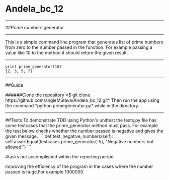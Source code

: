 # Andela_bc_12
<hr>
##Prime numbers generator
<hr>
This is a simple command line program that generates list of prime numbers from zero to the number passed in the function.
For example passing a value like 10 to the method it should return the given result.
<hr>

```
print prime_generator(10)
[2, 3, 5, 7]
```
<hr>

##Guide
</hr>
######Clone the repository 
*$ git clone https://github.com/angieMutava/Andela_bc_12.git*
Then run the app using the command *python primegenerator.py* while  in the  directory.
<hr>
##Tests
To demonstrate TDD using Python's unittest the tests.py file  has some testcases that the prime_generator method must pass.
For example the test below checks whether the number passed is negative and gives the given message.
```
 def test_negative_numbers(self):
        self.assertEqual(testcases.prime_generator(-5), "Negative numbers not allowed.")
``` 

#tasks not accomplished within the reporting period

Improving the efficiency of the program in the cases where the number passed is huge.For example 1000000.